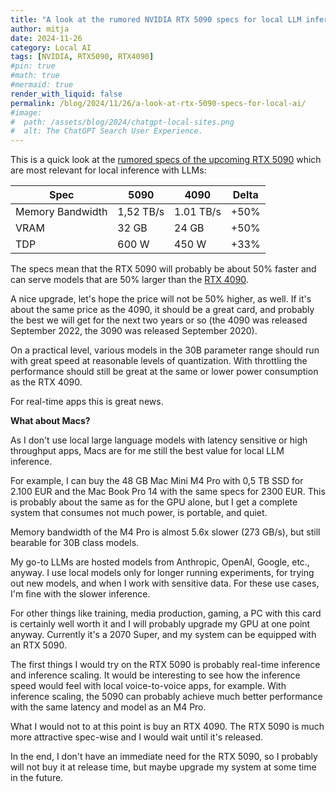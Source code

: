 ```yaml
---
title: "A look at the rumored NVIDIA RTX 5090 specs for local LLM inference"
author: mitja
date: 2024-11-26
category: Local AI
tags: [NVIDIA, RTX5090, RTX4090]
#pin: true
#math: true
#mermaid: true
render_with_liquid: false
permalink: /blog/2024/11/26/a-look-at-rtx-5090-specs-for-local-ai/
#image:
#  path: /assets/blog/2024/chatgpt-local-sites.png
#  alt: The ChatGPT Search User Experience.
---
```

This is a quick look at the [rumored specs of the upcoming RTX 5090](https://www.tomshardware.com/pc-components/gpus/leak-claims-rtx-5090-has-600w-tgp-rtx-5080-hits-400w-up-to-21760-cores-32gb-vram-512-bit-bus) which are most relevant for local inference with LLMs:

|Spec|5090|4090|Delta|
|--|--|--|--|
|Memory Bandwidth|1,52 TB/s|1.01 TB/s|+50%|
|VRAM|32 GB|24 GB|+50%|
|TDP|600 W|450 W|+33%|

The specs mean that the RTX 5090 will probably be about 50% faster and can serve models that are 50% larger than the [RTX 4090](https://www.techpowerup.com/gpu-specs/geforce-rtx-4090.c3889). 

A nice upgrade, let's hope the price will not be 50% higher, as well. If it's about the same price as the 4090, it should be a great card, and probably the best we will get for the next two years or so (the 4090 was released September 2022, the 3090 was released September 2020).

On a practical level, various models in the 30B parameter range should run with great speed at reasonable levels of quantization. With throttling the performance should still be great at the same or lower power consumption as the RTX 4090.

For real-time apps this is great news.

**What about Macs?**

As I don't use local large language models with latency sensitive or high throughput apps, Macs are for me still the best value for local LLM inference. 

For example, I can buy the 48 GB Mac Mini M4 Pro with 0,5 TB SSD for 2.100 EUR and the Mac Book Pro 14 with the same specs for 2300 EUR. This is probably about the same as for the GPU alone, but I get a complete system that consumes not much power, is portable, and quiet. 

Memory bandwidth of the M4 Pro is almost 5.6x slower (273 GB/s), but still bearable for 30B class models. 

My go-to LLMs are hosted models from Anthropic, OpenAI, Google, etc., anyway. I use local models only for longer running experiments, for trying out new models, and when I work with sensitive data. For these use cases, I'm fine with the slower inference.

For other things like training, media production, gaming, a PC with this card is certainly well worth it and I will probably upgrade my GPU at one point anyway. Currently it's a 2070 Super, and my system can be equipped with an RTX 5090.

The first things I would try on the RTX 5090 is probably real-time inference and inference scaling. It would be interesting to see how the inference speed would feel with local voice-to-voice apps, for example.  With inference scaling, the 5090 can probably achieve much better performance with the same latency and model as an M4 Pro.

What I would not to at this point is buy an RTX 4090. The RTX 5090 is much more attractive spec-wise and I would wait until it's released. 

In the end, I don't have an immediate need for the RTX 5090, so I probably will not buy it at release time, but maybe upgrade my system at some time in the future.
